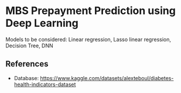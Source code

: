 # MBS Prepayment Prediction using Deep Learning

Models to be considered: Linear regression, Lasso linear regression, Decision Tree, DNN

## References

- Database: <https://www.kaggle.com/datasets/alexteboul/diabetes-health-indicators-dataset>
